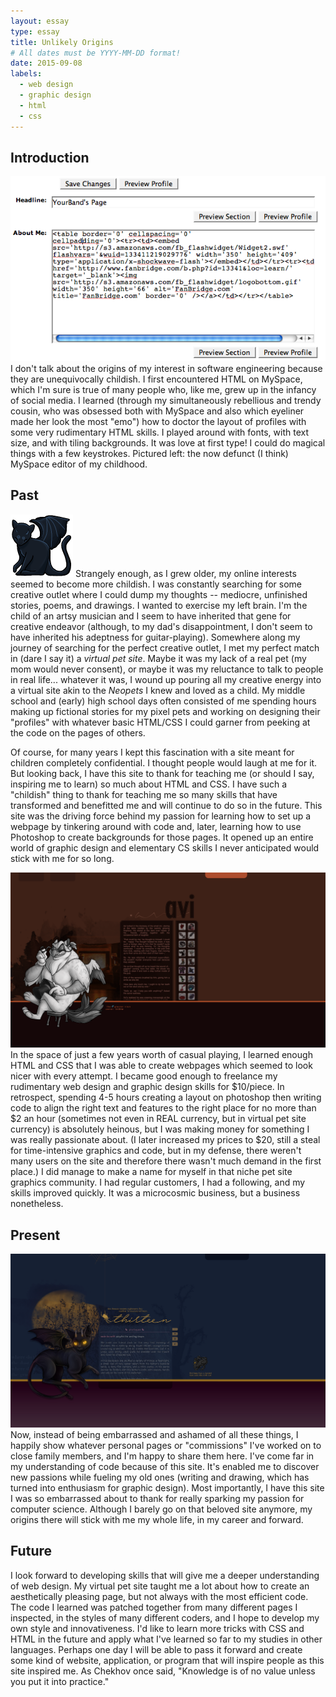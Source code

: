 ```yaml
---
layout: essay
type: essay
title: Unlikely Origins
# All dates must be YYYY-MM-DD format!
date: 2015-09-08
labels:
  - web design
  - graphic design
  - html
  - css
---
```



## Introduction
<img class="ui medium left floated image" src="../images/essay1.png">
I don't talk about the origins of my interest in software engineering because they are unequivocally childish. I first encountered HTML on MySpace, which I'm sure is true of many people who, like me, grew up in the infancy of social media. I learned (through my simultaneously rebellious and trendy cousin, who was obsessed both with MySpace and also which eyeliner made her look the most "emo") how to doctor the layout of profiles with some very rudimentary HTML skills. I played around with fonts, with text size, and with tiling backgrounds. It was love at first type! I could do magical things with a few keystrokes. Pictured left: the now defunct (I think) MySpace editor of my childhood.

## Past
<img class="ui medium right floated image" src="../images/essay4.png">
Strangely enough, as I grew older, my online interests seemed to become more childish. I was constantly searching for some creative outlet where I could dump my thoughts -- mediocre, unfinished stories, poems, and drawings. I wanted to exercise my left brain. I'm the child of an artsy musician and I seem to have inherited that gene for creative endeavor (although, to my dad's disappointment, I don't seem to have inherited his adeptness for guitar-playing). Somewhere along my journey of searching for the perfect creative outlet, I met my perfect match in (dare I say it) a <i>virtual pet site</i>. Maybe it was my lack of a real pet (my mom would never consent), or maybe it was my reluctance to talk to people in real life... whatever it was, I wound up pouring all my creative energy into a virtual site akin to the <i>Neopets</i> I knew and loved as a child. My middle school and (early) high school days often consisted of me spending hours making up fictional stories for my pixel pets and working on designing their "profiles" with whatever basic HTML/CSS I could garner from peeking at the code on the pages of others.

Of course, for many years I kept this fascination with a site meant for children completely confidential. I thought people would laugh at me for it. But looking back, I have this site to thank for teaching me (or should I say, inspiring me to learn) so much about HTML and CSS. I have such a "childish" thing to thank for teaching me so many skills that have transformed and benefitted me and will continue to do so in the future. This site was the driving force behind my passion for learning how to set up a webpage by tinkering around with code and, later, learning how to use Photoshop to create backgrounds for those pages. It opened up an entire world of graphic design and elementary CS skills I never anticipated would stick with me for so long.

<img class="ui medium left floated image" src="../images/essay3.png">
In the space of just a few years worth of casual playing, I learned enough HTML and CSS that I was able to create webpages which seemed to look nicer with every attempt. I became good enough to freelance my rudimentary web design and graphic design skills for $10/piece. In retrospect, spending 4-5 hours creating a layout on photoshop then writing code to align the right text and features to the right place for no more than $2 an hour (sometimes not even in REAL currency, but in virtual pet site currency) is absolutely heinous, but I was making money for something I was really passionate about. (I later increased my prices to $20, still a steal for time-intensive graphics and code, but in my defense, there weren't many users on the site and therefore there wasn't much demand in the first place.) I did manage to make a name for myself in that niche pet site graphics community. I had regular customers, I had a following, and my skills improved quickly. It was a microcosmic business, but a business nonetheless.

## Present
<img class="ui medium right floated image" src="../images/essay2.png">
Now, instead of being embarrassed and ashamed of all these things, I happily show whatever personal pages or "commissions" I've worked on to close family members, and I'm happy to share them here. I've come far in my understanding of code because of this site. It's enabled me to discover new passions while fueling my old ones (writing and drawing, which has turned into enthusiasm for graphic design). Most importantly, I have this site I was so embarrassed about to thank for really sparking my passion for computer science. Although I barely go on that beloved site anymore, my origins there will stick with me my whole life, in my career and forward.

## Future
I look forward to developing skills that will give me a deeper understanding of web design. My virtual pet site taught me a lot about how to create an aesthetically pleasing page, but not always with the most efficient code. The code I learned was patched together from many different pages I inspected, in the styles of many different coders, and I hope to develop my own style and innovativeness. I'd like to learn more tricks with CSS and HTML in the future and apply what I've learned so far to my studies in other languages. Perhaps one day I will be able to pass it forward and create some kind of website, application, or program that will inspire people as this site inspired me. As Chekhov once said, "Knowledge is of no value unless you put it into practice."
